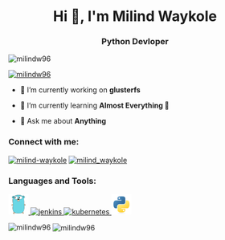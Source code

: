 <h1 align="center">Hi 👋, I'm Milind Waykole</h1>
<h3 align="center">Python Devloper</h3>

<p align="left"> <img src="https://komarev.com/ghpvc/?username=milindw96&label=Profile%20views&color=0e75b6&style=flat" alt="milindw96" /> </p>

<p align="left"> <a href="https://github.com/ryo-ma/github-profile-trophy"><img src="https://github-profile-trophy.vercel.app/?username=milindw96" alt="milindw96" /></a> </p>

- 🔭 I’m currently working on **glusterfs**

- 🌱 I’m currently learning **Almost Everything 🤣**

- 💬 Ask me about **Anything**

<h3 align="left">Connect with me:</h3>
<p align="left">
<a href="https://linkedin.com/in/milind-waykole" target="blank"><img align="center" src="https://cdn.jsdelivr.net/npm/simple-icons@3.0.1/icons/linkedin.svg" alt="milind-waykole" height="30" width="40" /></a>
<a href="https://instagram.com/milind_waykole" target="blank"><img align="center" src="https://cdn.jsdelivr.net/npm/simple-icons@3.0.1/icons/instagram.svg" alt="milind_waykole" height="30" width="40" /></a>
</p>

<h3 align="left">Languages and Tools:</h3>
<p align="left"> <a href="https://golang.org" target="_blank"> <img src="https://raw.githubusercontent.com/devicons/devicon/master/icons/go/go-original.svg" alt="go" width="40" height="40"/> </a> <a href="https://www.jenkins.io" target="_blank"> <img src="https://www.vectorlogo.zone/logos/jenkins/jenkins-icon.svg" alt="jenkins" width="40" height="40"/> </a> <a href="https://kubernetes.io" target="_blank"> <img src="https://www.vectorlogo.zone/logos/kubernetes/kubernetes-icon.svg" alt="kubernetes" width="40" height="40"/> </a> <a href="https://www.python.org" target="_blank"> <img src="https://raw.githubusercontent.com/devicons/devicon/master/icons/python/python-original.svg" alt="python" width="40" height="40"/> </a> </p>

<p><img align="left" src="https://github-readme-stats.vercel.app/api/top-langs?username=milindw96&show_icons=true&theme=dark&locale=en&layout=compact" alt="milindw96" /></p>

<p>&nbsp;<img align="center" src="https://github-readme-stats.vercel.app/api?username=milindw96&theme=dark&show_icons=true&locale=en" alt="milindw96" /></p>

